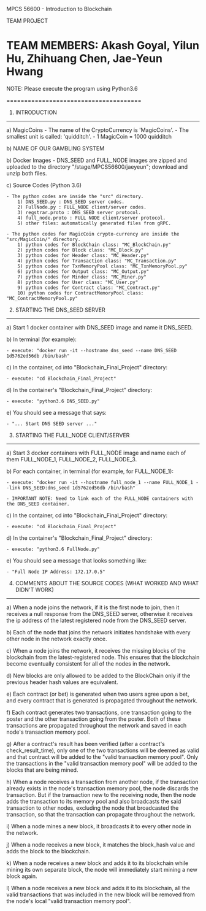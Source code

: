 MPCS 56600 - Introduction to Blockchain

TEAM PROJECT

TEAM MEMBERS: Akash Goyal, Yilun Hu, Zhihuang Chen, Jae-Yeun Hwang
======================================

NOTE: Please execute the program using Python3.6

======================================

1. INTRODUCTION
---------------
a) MagicCoins
    - The name of the CryptoCurrency is 'MagicCoins'.
    - The smallest unit is called: 'quidditch'.
    - 1 MagicCoin = 1000 quidditch


b) NAME OF OUR GAMBLING SYSTEM


b) Docker Images
    - DNS_SEED and FULL_NODE images are zipped and uploaded to the
    directory "/stage/MPCS56600/jaeyeun"; download and unzip both files.


c) Source Codes (Python 3.6)

    - The python codes are inside the "src" directory.
        1) DNS_SEED.py : DNS_SEED server codes.
        2) FullNode.py : FULL_NODE client/server codes.
        3) regstrar.proto : DNS_SEED server protocol.
        4) full_node.proto : FULL NODE client/server protocol.
        5) other files: automatically generated files from gRPC.

    - The python codes for MagicCoin crypto-currency are inside the "src/MagicCoin/" directory.
        1) python codes for BlockChain class: "MC_BlockChain.py"
        2) python codes for Block class: "MC_Block.py"
        3) python codes for Header class: "MC_Header.py"
        4) python codes for Transaction class: "MC_Transaction.py"
        5) python codes for TxnMemoryPool class: "MC_TxnMemoryPool.py"
        6) python codes for Output class: "MC_Output.py"
        7) python codes for Minder class: "MC_Miner.py"
        8) python codes for User class: "MC_User.py"
        9) python codes for Contract class: "MC_Contract.py"
        10) python codes for ContractMemoryPool class: "MC_ContractMemoryPool.py"


2. STARTING THE DNS_SEED SERVER
-------------------
a) Start 1 docker container with DNS_SEED image and name it DNS_SEED.

b) In terminal (for example):

    - execute: "docker run -it --hostname dns_seed --name DNS_SEED 1d5762ed56db /bin/bash"

c) In the container, cd into "Blockchain_Final_Project" directory:

    - execute: "cd Blockchain_Final_Project"

d) In the container's "Blockchain_Final_Project" directory:

    - execute: "python3.6 DNS_SEED.py"

e) You should see a message that says: 

    - "... Start DNS SEED server ..."


3. STARTING THE FULL_NODE CLIENT/SERVER
-------------------
a) Start 3 docker containers with FULL_NODE image and name each of them
   FULL_NODE_1, FULL_NODE_2, FULL_NODE_3.

b) For each container, in terminal (for example, for FULL_NODE_1):

    - execute: "docker run -it --hostname full_node_1 --name FULL_NODE_1 --link DNS_SEED:dns_seed 1d5762ed56db /bin/bash"

    - IMPORTANT NOTE: Need to link each of the FULL_NODE containers with the DNS_SEED container.

c) In the container, cd into "Blockchain_Final_Project" directory:

    - execute: "cd Blockchain_Final_Project"

d) In the container's "Blockchain_Final_Project" directory:

    - execute: "python3.6 FullNode.py"

e) You should see a message that looks something like: 

    - "Full Node IP Address: 172.17.0.5"


4. COMMENTS ABOUT THE SOURCE CODES (WHAT WORKED AND WHAT DIDN'T WORK)
-------------------
a) When a node joins the network, if it is the first node to join, then it 
   receives a null response from the DNS_SEED server, otherwise it receives the 
   ip address of the latest registered node from the DNS_SEED server.

b) Each of the node that joins the network initiates handshake with every other 
   node in the network exactly once.

c) When a node joins the network, it receives the missing blocks of the 
   blockchain from the latest-registered node. This ensures that the blockchain
   become eventually consistent for all of the nodes in the network.

d) New blocks are only allowed to be added to the BlockChain only if the
   previous header hash values are equivalent.

e) Each contract (or bet) is generated when two users agree upon a bet, and
   every contract that is generated is propagated throughout the network.

f) Each contract generates two transactions, one transaction going to the
   poster and the other transaction going from the poster. Both of these 
   transactions are propagated throughout the network and saved in each node's
   transaction memory pool.

g) After a contract's result has been verified (after a contract's check_result_time),
   only one of the two transactions will be deemed as valid and that contract will be
   added to the "valid transaction memory pool". Only the transactions in the
   "valid transaction memory pool" will be added to the blocks that are being mined.

h) When a node receives a transaction from another node, if the transaction 
   already exists in the node's transaction memory pool, the node discards 
   the transaction. But if the transaction new to the receiving node, then 
   the node adds the transaction to its memory pool and also broadcasts 
   the said transaction to other nodes, excluding the node that broadcasted
   the transaction, so that the transaction can propagate throughout the network.

i) When a node mines a new block, it broadcasts it to every other node in the network.

j) When a node receives a new block, it matches the block_hash value and adds
   the block to the blockchain.

k) When a node receives a new block and adds it to its blockchain while mining
   its own separate block, the node will immediately start mining a new block again.

l) When a node receives a new block and adds it to its blockchain, all the valid transactions 
   that was included in the new block will be removed from the node's local "valid transaction memory pool".